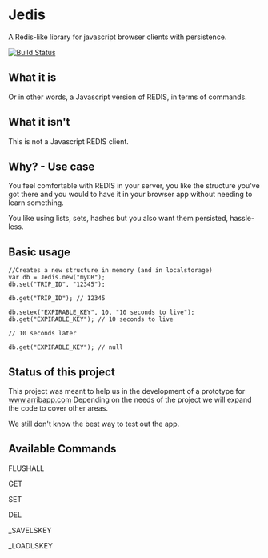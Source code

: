 Jedis
=======
A Redis-like library for javascript browser clients with persistence.

[![Build Status](https://travis-ci.org/lomefin/jedis.svg?branch=master)](https://travis-ci.org/lomefin/jedis)

What it is
---------------
Or in other words, a Javascript version of REDIS, in terms of commands.

What it isn't
---------------
This is not a Javascript REDIS client.

Why? - Use case
----------------
You feel comfortable with REDIS in your server, you like the structure you've got there and you would to have it in your browser app without needing to learn something.

You like using lists, sets, hashes but you also want them persisted, hassle-less.

Basic usage
-----------

    //Creates a new structure in memory (and in localstorage)
    var db = Jedis.new("myDB");
    db.set("TRIP_ID", "12345");

    db.get("TRIP_ID"); // 12345

    db.setex("EXPIRABLE_KEY", 10, "10 seconds to live");
    db.get("EXPIRABLE_KEY"); // 10 seconds to live

    // 10 seconds later

    db.get("EXPIRABLE_KEY"); // null


Status of this project
----------------------

This project was meant to help us in the development of a prototype for www.arribapp.com
Depending on the needs of the project we will expand the code to cover other areas.

We still don't know the best way to test out the app.

Available Commands
---------------------
FLUSHALL

GET

SET

DEL

_SAVELSKEY

_LOADLSKEY
